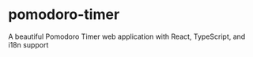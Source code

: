 # pomodoro-timer
A beautiful Pomodoro Timer web application with React, TypeScript, and i18n support
